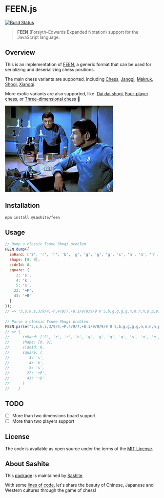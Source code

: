 # FEEN.js

[![Build Status](https://travis-ci.org/sashite/feen.js.svg?branch=master)](https://travis-ci.org/sashite/feen.js)

> __FEEN__ (Forsyth–Edwards Expanded Notation) support for the JavaScript language.

## Overview

This is an implementation of [FEEN](https://developer.sashite.com/specs/forsyth-edwards-expanded-notation), a generic format that can be used for serializing and deserializing chess positions.

The main chess variants are supported, including [Chess](https://en.wikipedia.org/wiki/Chess), [Janggi](https://en.wikipedia.org/wiki/Janggi), [Makruk](https://en.wikipedia.org/wiki/Makruk), [Shogi](https://en.wikipedia.org/wiki/Shogi), [Xiangqi](https://en.wikipedia.org/wiki/Xiangqi).

More exotic variants are also supported, like: [Dai dai shogi](https://en.wikipedia.org/wiki/Dai_dai_shogi), [Four-player chess](https://en.wikipedia.org/wiki/Four-player_chess), or [Three-dimensional chess](https://en.wikipedia.org/wiki/Three-dimensional_chess) 🖖

![3D chess on Star Trek (from the episode "Court Martial")](https://github.com/sashite/feen.rb/raw/master/star-trek-chess.jpg)

## Installation

```shell
npm install @sashite/feen
```

## Usage

```javascript
// Dump a classic Tsume Shogi problem
FEEN.dump({
  inHand: ['S', 'r', 'r', 'b', 'g', 'g', 'g', 'g', 's', 'n', 'n', 'n', 'n', 'p', 'p', 'p', 'p', 'p', 'p', 'p', 'p', 'p', 'p', 'p', 'p', 'p', 'p', 'p', 'p', 'p'],
  shape: [9, 9],
  sideId: 0,
  square: {
     3: 's',
     4: 'k',
     5: 's',
    22: '+P',
    43: '+B'
  }
});
// => '3,s,k,s,3/9/4,+P,4/9/7,+B,1/9/9/9/9 0 S,b,g,g,g,g,n,n,n,n,p,p,p,p,p,p,p,p,p,p,p,p,p,p,p,p,p,r,r,s'

// Parse a classic Tsume Shogi problem
FEEN.parse("3,s,k,s,3/9/4,+P,4/9/7,+B,1/9/9/9/9 0 S,b,g,g,g,g,n,n,n,n,p,p,p,p,p,p,p,p,p,p,p,p,p,p,p,p,p,r,r,s");
// => {
//      inHand: ['S', 'r', 'r', 'b', 'g', 'g', 'g', 'g', 's', 'n', 'n', 'n', 'n', 'p', 'p', 'p', 'p', 'p', 'p', 'p', 'p', 'p', 'p', 'p', 'p', 'p', 'p', 'p', 'p', 'p'],
//      shape: [9, 9],
//      sideId: 0,
//      square: {
//         3: 's',
//         4: 'k',
//         5: 's',
//        22: '+P',
//        43: '+B'
//      }
//    }
```

## TODO

- [ ] More than two dimensions board support
- [ ] More than two players support

## License

The code is available as open source under the terms of the [MIT License](https://opensource.org/licenses/MIT).

## About Sashite

This [package](https://www.npmjs.com/package/@sashite/feen) is maintained by [Sashite](https://sashite.com/).

With some [lines of code](https://github.com/sashite/), let's share the beauty of Chinese, Japanese and Western cultures through the game of chess!
